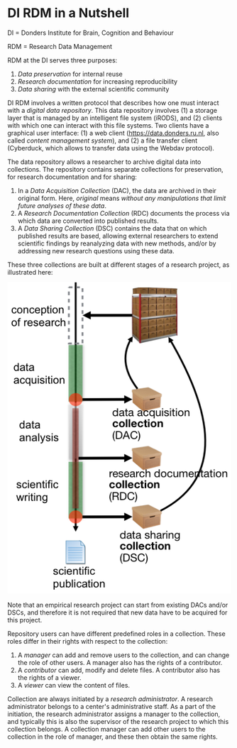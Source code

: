 # DI RDM in a Nutshell

DI = Donders Institute for Brain, Cognition and Behaviour

RDM = Research Data Management

RDM at the DI serves three purposes:

1. _Data preservation_ for internal reuse
2. _Research documentation_ for increasing reproducibility
3. _Data sharing_ with the external scientific community

DI RDM involves a written protocol that describes how one must interact with a _digital data repository_. This data repository involves (1) a storage layer that is managed by an intelligent file system (iRODS), and (2) clients with which one can interact with this file systems. Two clients have a graphical user interface: (1) a web client (https://data.donders.ru.nl, also called _content management system_), and (2) a file transfer client (Cyberduck, which allows to transfer data using the Webdav protocol).

The data repository allows a researcher to archive digital data into collections. The repository contains separate collections for preservation, for research documentation and for sharing:

1. In a _Data Acquisition Collection_ (DAC), the data are archived in their original form. Here, _original_ means _without any manipulations that limit future analyses of these data_.
2. A _Research Documentation Collection_ (RDC) documents the process via which data are converted into published results. 
3. A _Data Sharing Collection_ (DSC) contains the data that on which published results are based, allowing external researchers to extend scientific findings by reanalyzing data with new methods, and/or by addressing new research questions using these data.

These three collections are built at different stages of a research project, as illustrated here:

  ![](figures/CollectionTimeLine.png)
  
Note that an empirical research project can start from existing DACs and/or DSCs, and therefore it is not required that new data have to be acquired for this project.

Repository users can have different predefined roles in a collection. These roles differ in their rights with respect to the collection:

1. A _manager_ can add and remove users to the collection, and can change the role of other users. A manager also has the rights of a contributor.
2. A _contributor_ can add, modify and delete files. A contributor also has the rights of a viewer.
3. A _viewer_ can view the content of files.

Collection are always initiated by a _research administrator_. A research administrator belongs to a center's administrative staff. As a part of the initiation, the research administrator assigns a manager to the collection, and typically this is also the supervisor of the research project to which this collection belongs. A collection manager can add other users to the collection in the role of manager, and these then obtain the same rights.

